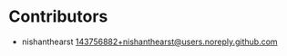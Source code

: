 # Contributors

* nishanthearst [143756882+nishanthearst@users.noreply.github.com](mailto:143756882+nishanthearst@users.noreply.github.com)
